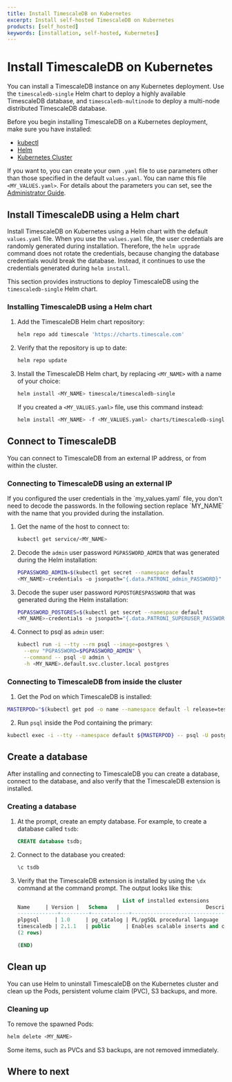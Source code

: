 ```yaml
---
title: Install TimescaleDB on Kubernetes
excerpt: Install self-hosted TimescaleDB on Kubernetes
products: [self_hosted]
keywords: [installation, self-hosted, Kubernetes]
---
```


# Install TimescaleDB on Kubernetes

You can install a TimescaleDB instance on any Kubernetes deployment. Use the
`timescaledb-single` Helm chart to deploy a highly available TimescaleDB
database, and `timescaledb-multinode` to deploy a multi-node distributed
TimescaleDB database.

Before you begin installing TimescaleDB on a Kubernetes deployment, make sure
you have installed:

*   [kubectl][kubectl-install]
*   [Helm][helm-install]
*   [Kubernetes Cluster][kubernetes-install]

If you want to, you can create your own `.yaml` file to use parameters other
than those specified in the default `values.yaml`. You can name this file
`<MY_VALUES.yaml>`. For details about the parameters you can set, see the
[Administrator Guide][admin-guide].

## Install TimescaleDB using a Helm chart

Install TimescaleDB on Kubernetes using a Helm chart with the default
`values.yaml` file. When you use the `values.yaml` file, the user credentials
are randomly generated during installation. Therefore, the `helm upgrade`
command does not rotate the credentials, because changing the database
credentials would break the database. Instead, it continues to use the
credentials generated during `helm install`.

This section provides instructions to deploy TimescaleDB using the
`timescaledb-single` Helm chart.

<Procedure>

### Installing TimescaleDB using a Helm chart

1.  Add the TimescaleDB Helm chart repository:

    ```bash
    helm repo add timescale 'https://charts.timescale.com'
    ```

1.  Verify that the repository is up to date:

    ```bash
    helm repo update
    ```

1.  Install the TimescaleDB Helm chart, by replacing `<MY_NAME>` with a name of
    your choice:

    ```bash
    helm install <MY_NAME> timescale/timescaledb-single
    ```

    If you created a `<MY_VALUES.yaml>` file, use this command instead:

    ```bash
    helm install <MY_NAME> -f <MY_VALUES.yaml> charts/timescaledb-single
    ```

</Procedure>

## Connect to TimescaleDB

You can connect to TimescaleDB from an external IP address, or from within the
cluster.

<Procedure>

### Connecting to TimescaleDB using an external IP

<Highlight type="note">
If you configured the user credentials in the `my_values.yaml` file, you don't
need to decode the passwords. In the following section replace `MY_NAME` with
the name that you provided during the installation.
</Highlight>

1.  Get the name of the host to connect to:

    ```bash
    kubectl get service/<MY_NAME>
    ```

1.  Decode the `admin` user password `PGPASSWORD_ADMIN` that was generated during
   the Helm installation:

    ```bash
    PGPASSWORD_ADMIN=$(kubectl get secret --namespace default
    <MY_NAME>-credentials -o jsonpath="{.data.PATRONI_admin_PASSWORD}" | base64 --decode)
    ```

1.  <Optional />Decode the super user password `PGPOSTGRESPASSWORD` that was
   generated during the Helm installation:

    ```bash
    PGPASSWORD_POSTGRES=$(kubectl get secret --namespace default
    <MY_NAME>-credentials -o jsonpath="{.data.PATRONI_SUPERUSER_PASSWORD}" | base64 --decode)
    ```

1.  Connect to psql as `admin` user:

    ```bash
    kubectl run -i --tty --rm psql --image=postgres \
      --env "PGPASSWORD=$PGPASSWORD_ADMIN" \
      --command -- psql -U admin \
      -h <MY_NAME>.default.svc.cluster.local postgres
    ```

</Procedure>

<Procedure>

### Connecting to TimescaleDB from inside the cluster

1.  Get the Pod on which TimescaleDB is installed:

   ```bash
   MASTERPOD="$(kubectl get pod -o name --namespace default -l release=test,role=master)"
   ```

2.  Run `psql` inside the Pod containing the primary:

   ```bash
   kubectl exec -i --tty --namespace default ${MASTERPOD} -- psql -U postgres
   ```

</Procedure>

## Create a database

 After installing and connecting to TimescaleDB you can create a database,
 connect to the database, and also verify that the TimescaleDB extension is
 installed.

<Procedure>

### Creating a database

1.  At the prompt, create an empty database. For example, to create a database
    called `tsdb`:

    ```sql
    CREATE database tsdb;
    ```

1.  Connect to the database you created:

    ```sql
    \c tsdb
    ```

1.  Verify that the TimescaleDB extension is installed by using the `\dx`
    command at the command prompt. The output looks like this:

    ```sql
                                      List of installed extensions
    Name     | Version |   Schema   |                            Description
    -------------+---------+------------+-------------------------------------------------------------------
    plpgsql     | 1.0     | pg_catalog | PL/pgSQL procedural language
    timescaledb | 2.1.1   | public     | Enables scalable inserts and complex queries for time-series data
    (2 rows)

    (END)
    ```

</Procedure>

## Clean up

You can use Helm to uninstall TimescaleDB on the Kubernetes cluster and clean up
the Pods, persistent volume claim (PVC), S3 backups, and more.

### Cleaning up

To remove the spawned Pods:

```bash
helm delete <MY_NAME>
```

Some items, such as PVCs and S3 backups, are not removed
immediately.

## Where to next

<WhereTo />

[kubectl-install]: https://kubernetes.io/docs/tasks/tools/
[kubernetes-install]: https://kubernetes.io/docs/setup/
[helm-install]: https://helm.sh/docs/intro/install/
[admin-guide]: https://github.com/timescale/helm-charts/blob/main/charts/timescaledb-single/docs/admin-guide.md
